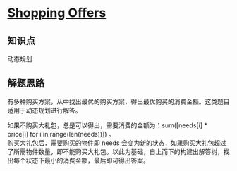 # [Shopping Offers](https://leetcode.com/problems/shopping-offers/)

## 知识点

动态规划

## 解题思路

有多种购买方案，从中找出最优的购买方案，得出最优购买的消费金额。这类题目适用于动态规划进行解答。

如果不购买大礼包，总是可以得出，需要消费的金额为：sum([needs[i] \* price[i] for i in range(len(needs))]) 。  
购买大礼包后，需要购买的物件即 needs 会变为新的状态，如果购买大礼包超过了所需物件数量，即不能购买大礼包。以此为基础，自上而下的构建出解答树，找出每个状态下最小的消费金额，最后即可得出答案。
